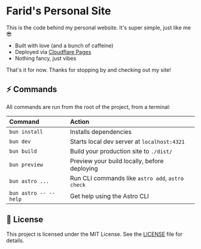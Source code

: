 # Farid's Personal Site

This is the code behind my personal website.
It's super simple, just like me 😎

- Built with love (and a bunch of caffeine)
- Deployed via [Cloudflare Pages](https://pages.cloudflare.com/)
- Nothing fancy, just vibes

That's it for now. Thanks for stopping by and checking out my site!

## ⚡ Commands

All commands are run from the root of the project, from a terminal:

| Command               | Action                                           |
| :-------------------- | :----------------------------------------------- |
| `bun install`         | Installs dependencies                            |
| `bun dev`             | Starts local dev server at `localhost:4321`      |
| `bun build`           | Build your production site to `./dist/`          |
| `bun preview`         | Preview your build locally, before deploying     |
| `bun astro ...`       | Run CLI commands like `astro add`, `astro check` |
| `bun astro -- --help` | Get help using the Astro CLI                     |

## 📝 License

This project is licensed under the MIT License. See the [LICENSE](LICENSE) file for details.
